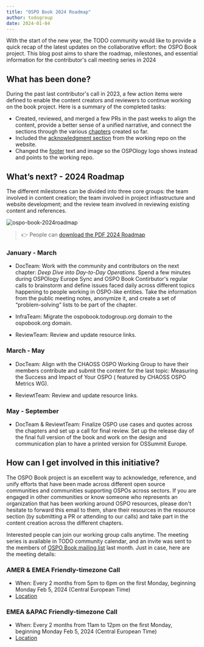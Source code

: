```yaml
---
title: "OSPO Book 2024 Roadmap"
author: todogroup
date: 2024-01-04
---
```


With the start of the new year, the TODO community would like to provide a quick recap of the latest updates on the collaborative effort: the OSPO Book project. 
This blog post aims to share the roadmap, milestones, and essential information for the contributor's call meeting series in 2024

## What has been done?

During the past last contributor's call in 2023, a few action items were defined to enable the content creators and reviewers to continue working on the book project. Here is a summary of the completed tasks:

* Created, reviewed, and merged a few PRs in the past weeks to align the content, provide a better sense of a unified narrative, and connect the sections through the various [chapters](https://ospobook.todogroup.org/toc/) created so far.
* Included the [acknowledgment section](https://ospobook.todogroup.org/07-chapter/) from the working repo on the website.
* Changed the [footer](https://ospobook.todogroup.org/) text and image so the OSPOlogy logo shows instead and points to the working repo.

## What’s next? - 2024 Roadmap

The different milestones can be divided into three core groups: the team involved in content creation; the team involved in project infrastructure and website development; and the review team involved in reviewing existing content and references.

![ospo-book-2024roadmap](https://github.com/todogroup/todogroup.org/assets/43671777/09c414ac-8f37-4014-9b9e-14a55164fa5a)

> 👉 People can [download the PDF 2024 Roadmap](https://github.com/todogroup/todogroup.org/files/13842669/ospo-book-2024roadmap.pdf)


### January - March

* DocTeam: Work with the community and contributors on the next chapter: *Deep Dive into Day-to-Day Operations*. Spend a few minutes during OSPOlogy Europe Sync and OSPO Book Contirbutor's regular calls to brainstorm and define issues faced daily across different topics happening to people working in OSPO-like entities. Take the information from the public meeting notes, anonymize it, and create a set of “problem-solving” lists to be part of the chapter.

* InfraTeam: Migrate the ospobook.todogroup.org domain to the ospobook.org domain.

* ReviewTeam: Review and update resource links.

### March - May

* DocTeam: Align with the CHAOSS OSPO Working Group to have their members contribute and submit the content for the last topic: Measuring the Success and Impact of Your OSPO ( featured by CHAOSS OSPO Metrics WG).

* ReviewtTeam: Review and update resource links.

### May - September

* DocTeam & ReviewtTeam: Finalize OSPO use cases and quotes across the chapters and set up a call for final review. Set up the release day of the final full version of the book and work on the design and communication plan to have a printed version for OSSummit Europe.


## How can I get involved in this initiative?

The OSPO Book project is an excellent way to acknowledge, reference, and unify efforts that have been made across different open source communities and communities supporting OSPOs across sectors. 
If you are engaged in other communities or know someone who represents an organization that has been working around OSPO resources, please don't hesitate to forward this email to them, share their 
resources in the resource section (by submitting a PR or attending to our calls) and take part in the content creation across the different chapters.

Interested people can join our working group calls anytime. The meeting series is available in TODO community calendar, and an invite was sent to the members of [OSPO Book mailing list](https://lists.todogroup.org/g/WG-ospo-book-project) last month. Just in case, here are the meeting details:

### AMER & EMEA Friendly-timezone Call

* When: Every 2 months from 5pm to 6pm on the first Monday, beginning Monday Feb 5, 2024 (Central European Time)
* [Location](https://todogroup.org/community/meetings/#calendar)

### EMEA &APAC Friendly-timezone Call

* When: Every 2 months from 11am to 12pm on the first Monday, beginning Monday Feb 5, 2024 (Central European Time)
* [Location](https://todogroup.org/community/meetings/#calendar)

